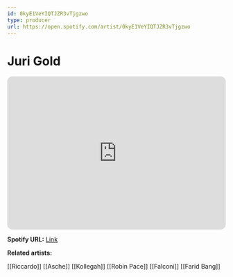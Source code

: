 ```yaml
---
id: 0kyE1VeYIQTJZR3vTjgzwo
type: producer
url: https://open.spotify.com/artist/0kyE1VeYIQTJZR3vTjgzwo
---
```

# Juri Gold

<iframe style="border-radius:12px" src="https://open.spotify.com/embed/artist/0kyE1VeYIQTJZR3vTjgzwo" width="100%" height="352" frameBorder="0" allowfullscreen="" allow="autoplay; clipboard-write; encrypted-media; fullscreen; picture-in-picture" loading="lazy"></iframe>

**Spotify URL:** [Link](https://open.spotify.com/artist/0kyE1VeYIQTJZR3vTjgzwo)

**Related artists:**

[[Riccardo]]
[[Asche]]
[[Kollegah]]
[[Robin Pace]]
[[Falconi]]
[[Farid Bang]]
